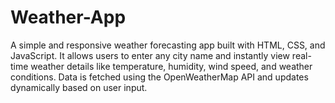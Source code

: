 # Weather-App
A simple and responsive weather forecasting app built with HTML, CSS, and JavaScript. It allows users to enter any city name and instantly view real-time weather details like temperature, humidity, wind speed, and weather conditions. Data is fetched using the OpenWeatherMap API and updates dynamically based on user input.
